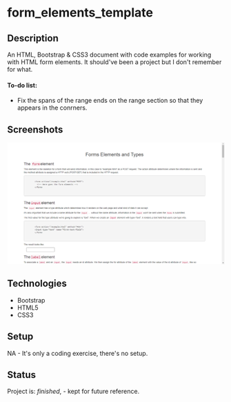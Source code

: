 # form_elements_template

## Description
An HTML, Bootstrap & CSS3 document with code examples for working with HTML form elements. It should've been a project but I don't remember for what.

#### To-do list:
* Fix the spans of the range ends on the range section so that they appears in the conrners.

## Screenshots
![Example screenshot](forms_elements_and_types.png)

## Technologies
* Bootstrap
* HTML5
* CSS3

## Setup
NA - It's only a coding exercise, there's no setup.

## Status
Project is:  _finished_, - kept for future reference.

